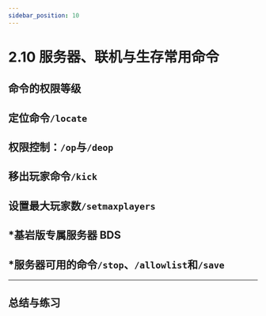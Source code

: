 ```yaml
---
sidebar_position: 10
---
```


# 2.10 服务器、联机与生存常用命令

## 命令的权限等级

## 定位命令`/locate`

## 权限控制：`/op`与`/deop`

## 移出玩家命令`/kick`

## 设置最大玩家数`/setmaxplayers`

## *基岩版专属服务器 BDS

## *服务器可用的命令`/stop`、`/allowlist`和`/save`

---

## 总结与练习
